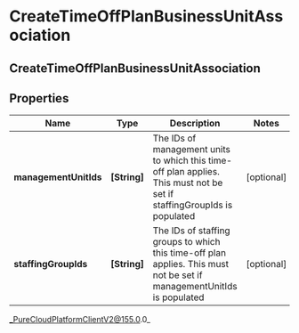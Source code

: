 # CreateTimeOffPlanBusinessUnitAssociation

## CreateTimeOffPlanBusinessUnitAssociation

## Properties

|Name | Type | Description | Notes|
|------------ | ------------- | ------------- | -------------|
| **managementUnitIds** | **[String]** | The IDs of management units to which this time-off plan applies. This must not be set if staffingGroupIds is populated | [optional] |
| **staffingGroupIds** | **[String]** | The IDs of staffing groups to which this time-off plan applies. This must not be set if managementUnitIds is populated | [optional] |



_PureCloudPlatformClientV2@155.0.0_

